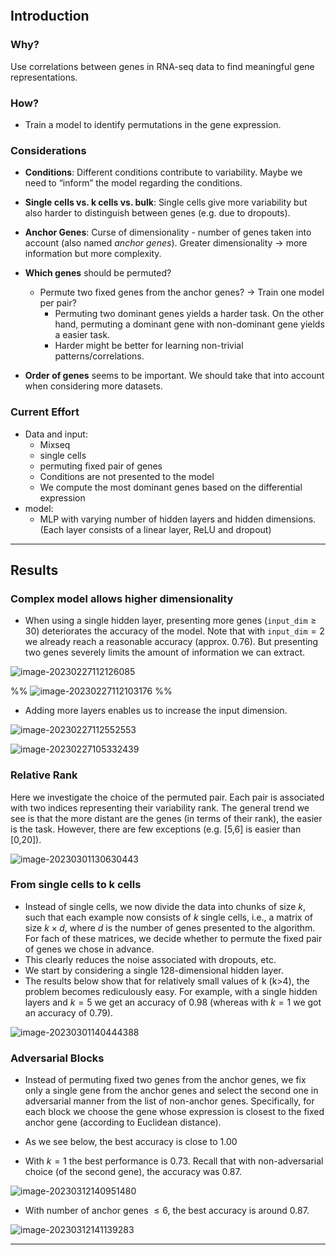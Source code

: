 ```toc
```

## Introduction 

### Why?

Use correlations between genes in RNA-seq data to find meaningful gene representations.

### How?

- Train a model to identify permutations in the gene expression.

### Considerations

- **Conditions**: Different conditions contribute to variability. Maybe we need to “inform” the model regarding the conditions.

- **Single cells vs. k cells vs. bulk**: Single cells give more variability but also harder to distinguish between genes (e.g. due to dropouts).

- **Anchor Genes**: Curse of dimensionality - number of genes taken into account (also named *anchor genes*). Greater dimensionality -> more information but more complexity.

- **Which genes** should be permuted?

  - Permute two fixed genes from the anchor genes? -> Train one model per pair?
    - Permuting two dominant genes yields a harder task. On the other hand, permuting a dominant gene with non-dominant gene yields a easier task. 
    - Harder might be better for learning non-trivial patterns/correlations.

- **Order of genes** seems to be important. We should take that into account when considering more datasets.

  

### Current Effort

- Data and input: 
  - Mixseq
  - single cells 
  - permuting fixed pair of genes
  - Conditions are not presented to the model
  - We compute the most dominant genes based on the differential expression 
- model:
  - MLP with varying number of hidden layers and hidden dimensions. (Each layer consists of a linear layer, ReLU and dropout)

---

## Results

### Complex model allows higher dimensionality

 <!--tb subproject: hidden_dims-->

- When using a single hidden layer, presenting more genes (`input_dim`$\ge 30$) deteriorates the accuracy of the model. Note that with `input_dim`$=2$ we already reach a reasonable accuracy (approx. 0.76). But presenting two genes severely limits the amount of information we can extract.

![image-20230227112126085](https://p.ipic.vip/gfzpmd.png)

%%
![image-20230227112103176](https://p.ipic.vip/64dbao.png)
%%



- Adding more layers enables us to increase the input dimension.

![image-20230227112552553](https://p.ipic.vip/2hq3rd.png)

![image-20230227105332439](https://p.ipic.vip/lkawfg.png)

### Relative Rank

 <!--tb subproject: relative_rank-->

Here we investigate the choice of the permuted pair. Each pair is associated with two indices representing their variability rank. The general trend we see is that the more distant are the genes (in terms of their rank), the easier is the task. However, there are few exceptions (e.g. [5,6] is easier than [0,20]). 



![image-20230301130630443](https://p.ipic.vip/g0zqb8.png)



### From single cells to k cells

- Instead of  single cells, we now divide the data into chunks of size $k$, such that each example now consists of $k$ single cells, i.e., a matrix of size $k \times d$, where $d$ is the number of genes presented to the algorithm. For fach of these matrices, we decide whether to permute the fixed pair of genes we chose in advance.
- This clearly reduces the noise associated with dropouts, etc.
- We start by considering a single 128-dimensional hidden layer. 
- The results below show that for relatively small values of k (k>4), the problem becomes rediculously easy. For example, with a single hidden layers and $k=5$ we get an accuracy of 0.98 (whereas with $k=1$ we got an accuracy of 0.79).



![image-20230301140444388](https://p.ipic.vip/mdb31t.png)



### Adversarial Blocks

<!--adv_blocks-->

- Instead of permuting fixed two genes from the anchor genes, we fix only a single gene from the anchor genes and select the second one in adversarial manner from the list of non-anchor genes. Specifically, for each block we choose the gene whose expression is closest to the fixed anchor gene (according to Euclidean distance).
- As we see below, the best accuracy is close to 1.00

- With $k=1$ the best performance is 0.73. Recall that with non-adversarial choice (of the second gene), the accuracy was 0.87.

![image-20230312140951480](https://p.ipic.vip/7qwkmx.png)

- With number of anchor genes $\le 6$, the best accuracy is around 0.87.

![image-20230312141139283](https://p.ipic.vip/smcq6l.png)











---









​	
